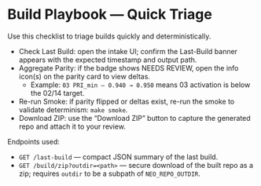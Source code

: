 # Build Playbook — Quick Triage

Use this checklist to triage builds quickly and deterministically.

- Check Last Build: open the intake UI; confirm the Last-Build banner appears with the expected timestamp and output path.
- Aggregate Parity: if the badge shows NEEDS REVIEW, open the info icon(s) on the parity card to view deltas.
  - Example: `03 PRI_min — 0.940 → 0.950` means 03 activation is below the 02/14 target.
- Re-run Smoke: if parity flipped or deltas exist, re-run the smoke to validate determinism: `make smoke`.
- Download ZIP: use the “Download ZIP” button to capture the generated repo and attach it to your review.

Endpoints used:
- `GET /last-build` — compact JSON summary of the last build.
- `GET /build/zip?outdir=<path>` — secure download of the built repo as a zip; requires `outdir` to be a subpath of `NEO_REPO_OUTDIR`.

